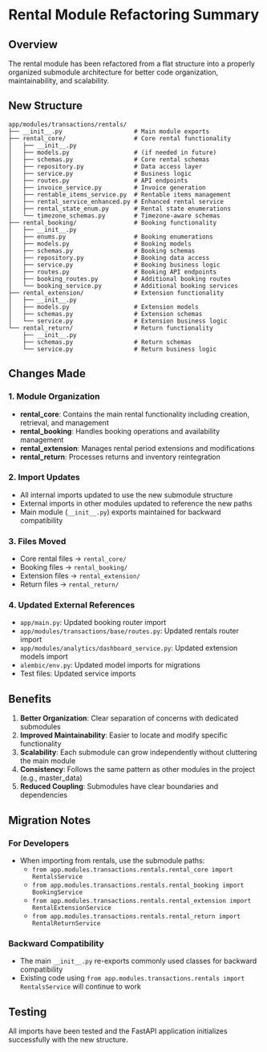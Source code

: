 # Rental Module Refactoring Summary

## Overview
The rental module has been refactored from a flat structure into a properly organized submodule architecture for better code organization, maintainability, and scalability.

## New Structure

```
app/modules/transactions/rentals/
├── __init__.py                    # Main module exports
├── rental_core/                   # Core rental functionality
│   ├── __init__.py
│   ├── models.py                  # (if needed in future)
│   ├── schemas.py                 # Core rental schemas
│   ├── repository.py              # Data access layer
│   ├── service.py                 # Business logic
│   ├── routes.py                  # API endpoints
│   ├── invoice_service.py         # Invoice generation
│   ├── rentable_items_service.py  # Rentable items management
│   ├── rental_service_enhanced.py # Enhanced rental service
│   ├── rental_state_enum.py       # Rental state enumerations
│   └── timezone_schemas.py        # Timezone-aware schemas
├── rental_booking/                # Booking functionality
│   ├── __init__.py
│   ├── enums.py                   # Booking enumerations
│   ├── models.py                  # Booking models
│   ├── schemas.py                 # Booking schemas
│   ├── repository.py              # Booking data access
│   ├── service.py                 # Booking business logic
│   ├── routes.py                  # Booking API endpoints
│   ├── booking_routes.py          # Additional booking routes
│   └── booking_service.py         # Additional booking services
├── rental_extension/              # Extension functionality
│   ├── __init__.py
│   ├── models.py                  # Extension models
│   ├── schemas.py                 # Extension schemas
│   └── service.py                 # Extension business logic
└── rental_return/                 # Return functionality
    ├── __init__.py
    ├── schemas.py                 # Return schemas
    └── service.py                 # Return business logic
```

## Changes Made

### 1. Module Organization
- **rental_core**: Contains the main rental functionality including creation, retrieval, and management
- **rental_booking**: Handles booking operations and availability management
- **rental_extension**: Manages rental period extensions and modifications
- **rental_return**: Processes returns and inventory reintegration

### 2. Import Updates
- All internal imports updated to use the new submodule structure
- External imports in other modules updated to reference the new paths
- Main module (`__init__.py`) exports maintained for backward compatibility

### 3. Files Moved
- Core rental files → `rental_core/`
- Booking files → `rental_booking/`
- Extension files → `rental_extension/`
- Return files → `rental_return/`

### 4. Updated External References
- `app/main.py`: Updated booking router import
- `app/modules/transactions/base/routes.py`: Updated rentals router import
- `app/modules/analytics/dashboard_service.py`: Updated extension models import
- `alembic/env.py`: Updated model imports for migrations
- Test files: Updated service imports

## Benefits

1. **Better Organization**: Clear separation of concerns with dedicated submodules
2. **Improved Maintainability**: Easier to locate and modify specific functionality
3. **Scalability**: Each submodule can grow independently without cluttering the main module
4. **Consistency**: Follows the same pattern as other modules in the project (e.g., master_data)
5. **Reduced Coupling**: Submodules have clear boundaries and dependencies

## Migration Notes

### For Developers
- When importing from rentals, use the submodule paths:
  - `from app.modules.transactions.rentals.rental_core import RentalsService`
  - `from app.modules.transactions.rentals.rental_booking import BookingService`
  - `from app.modules.transactions.rentals.rental_extension import RentalExtensionService`
  - `from app.modules.transactions.rentals.rental_return import RentalReturnService`

### Backward Compatibility
- The main `__init__.py` re-exports commonly used classes for backward compatibility
- Existing code using `from app.modules.transactions.rentals import RentalsService` will continue to work

## Testing
All imports have been tested and the FastAPI application initializes successfully with the new structure.